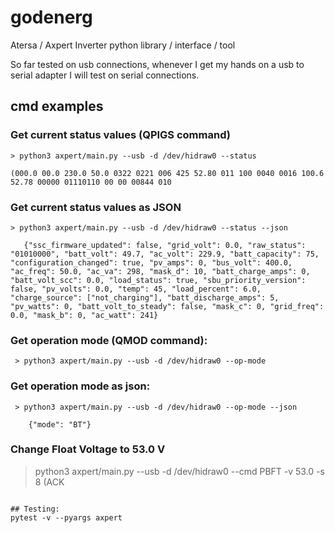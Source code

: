 # godenerg
Atersa / Axpert Inverter python library / interface / tool

So far tested on usb connections, whenever I get my hands on a usb to serial adapter
I will test on serial connections.


## cmd examples

 ### Get current status values (QPIGS command)
 ```
 > python3 axpert/main.py --usb -d /dev/hidraw0 --status

 (000.0 00.0 230.0 50.0 0322 0221 006 425 52.80 011 100 0040 0016 100.6 52.78 00000 01110110 00 00 00844 010
 ```

 ### Get current status values as JSON

 ```
 > python3 axpert/main.py --usb -d /dev/hidraw0 --status --json

    {"ssc_firmware_updated": false, "grid_volt": 0.0, "raw_status": "01010000", "batt_volt": 49.7, "ac_volt": 229.9, "batt_capacity": 75, "configuration_changed": true, "pv_amps": 0, "bus_volt": 400.0, "ac_freq": 50.0, "ac_va": 298, "mask_d": 10, "batt_charge_amps": 0, "batt_volt_scc": 0.0, "load_status": true, "sbu_priority_version": false, "pv_volts": 0.0, "temp": 45, "load_percent": 6.0, "charge_source": ["not_charging"], "batt_discharge_amps": 5, "pv_watts": 0, "batt_volt_to_steady": false, "mask_c": 0, "grid_freq": 0.0, "mask_b": 0, "ac_watt": 241}
 ```

 ### Get operation mode (QMOD command):

```
 > python3 axpert/main.py --usb -d /dev/hidraw0 --op-mode

```

 ### Get operation mode as json:

```
 > python3 axpert/main.py --usb -d /dev/hidraw0 --op-mode --json

    {"mode": "BT"}
```

 ### Change Float Voltage to 53.0 V

 > python3 axpert/main.py --usb -d /dev/hidraw0 --cmd PBFT -v 53.0  -s 8
 (ACK
 ```

## Testing:
pytest -v --pyargs axpert
